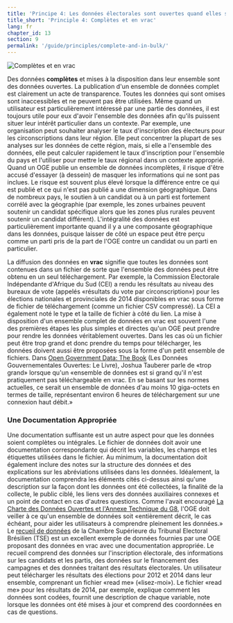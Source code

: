 ```yaml
---
title: 'Principe 4: Les données électorales sont ouvertes quand elles sont complètes et fournies en vrac'
title_short: 'Principle 4: Complètes et en vrac'
lang: fr
chapter_id: 13
section: 9
permalink: '/guide/principles/complete-and-in-bulk/'
---
```


![Complètes et en vrac](/images/inventory/principles/complete-and-in-bulk.png)

Des données **complètes** et mises à la disposition dans leur ensemble sont des données ouvertes. La publication d'un ensemble de données complet est clairement un acte de transparence. Toutes les données qui sont omises sont inaccessibles et ne peuvent pas être utilisées. Même quand un utilisateur est particulièrement intéressé par une partie des données, il est toujours utile pour eux d'avoir l'ensemble des données afin qu'ils puissent situer leur intérêt particulier dans un contexte. Par exemple, une organisation peut souhaiter analyser le taux d'inscription des électeurs pour les circonscriptions dans leur région. Elle peut concentrer la plupart de ses analyses sur les données de cette région, mais, si elle a l'ensemble des données, elle peut calculer rapidement le taux d'inscription pour l'ensemble du pays et l'utiliser pour mettre le taux régional dans un contexte approprié. Quand un OGE publie un ensemble de données incomplètes, il risque d'être accusé d'essayer (à dessein) de masquer les informations qui ne sont pas inclues. Le risque est souvent plus élevé lorsque la différence entre ce qui est publié et ce qui n'est pas publié a une dimension géographique. Dans de nombreux pays, le soutien à un candidat ou à un parti est fortement corrélé avec la géographie (par exemple, les zones urbaines peuvent soutenir un candidat spécifique alors que les zones plus rurales peuvent soutenir un candidat différent). L'intégralité des données est particulièrement importante quand il y a une composante géographique dans les données, puisque laisser de côté un espace peut être perçu comme un parti pris de la part de l'OGE contre un candidat ou un parti en particulier.

La diffusion des données en **vrac** signifie que toutes les données sont contenues dans un fichier de sorte que l'ensemble des données peut être obtenu en un seul téléchargement. Par exemple, la Commission Electorale Indépendante d'Afrique du Sud (CEI) a rendu les résultats au niveau des bureaux de vote (appelés «résultats du vote par circonscription») pour les élections nationales et provinciales de 2014 disponibles en vrac sous forme de fichier de téléchargement (comme un fichier CSV compressé). La CEI a également noté le type et la taille de fichier à côté du lien. La mise à disposition d'un ensemble complet de données en vrac est souvent l'une des premières étapes les plus simples et directes qu'un OGE peut prendre pour rendre les données véritablement ouvertes. Dans les cas où un fichier peut être trop grand et donc prendre du temps pour télécharger, les données doivent aussi être proposées sous la forme d'un petit ensemble de fichiers. Dans [Open Government Data: The Book](https://opengovdata.io/2014/bulk-data-an-api/) (Les Données Gouvernementales Ouvertes: Le Livre), Joshua Tauberer parle de «trop grand» lorsque qu'un «ensemble de données est si grand qu'il n'est pratiquement pas téléchargeable en vrac. En se basant sur les normes actuelles, ce serait un ensemble de données d'au moins 10 giga-octets en termes de taille, représentant environ 6 heures de téléchargement sur une connexion haut débit.»

### Une Documentation Appropriée

Une documentation suffisante est un autre aspect pour que les données soient complètes ou intégrales. Le fichier de données doit avoir une documentation correspondante qui décrit les variables, les champs et les étiquettes utilisées dans le fichier. Au minimum, la documentation doit également inclure des notes sur la structure des données et des explications sur les abréviations utilisées dans les données. Idéalement, la documentation comprendra les éléments cités ci-dessus ainsi qu'une description sur la façon dont les données ont été collectées, la finalité de la collecte, le public ciblé, les liens vers des données auxiliaires connexes et un point de contact en cas d'autres questions. Comme l'avait encouragé [La Charte des Données Ouvertes et l'Annexe Technique du G8](https://www.gov.uk/government/publications/open-data-charter/g8-open-data-charter-and-technical-annex#principle-1-open-data-by-default), l'OGE doit veiller à ce qu'un ensemble de données soit «entièrement décrit, le cas échéant, pour aider les utilisateurs à comprendre pleinement les données.» Le [recueil de données](http://www.tse.jus.br/hotSites/pesquisas-eleitorais/index.html) de la Chambre Supérieure du Tribunal Electoral Brésilien (TSE) est un excellent exemple de données fournies par une OGE proposant des données en vrac avec une documentation appropriée. Le recueil comprend des données sur l'inscription électorale, des informations sur les candidats et les partis, des données sur le financement des campagnes et des données traitant des résultats électorales. Un utilisateur peut télécharger les résultats des élections pour 2012 et 2014 dans leur ensemble, comprenant un fichier «read me» («lisez-moi»). Le fichier «read me» pour les résultats de 2014, par exemple, explique comment les données sont codées, fournit une description de chaque variable, note lorsque les données ont été mises à jour et comprend des coordonnées en cas de questions.
